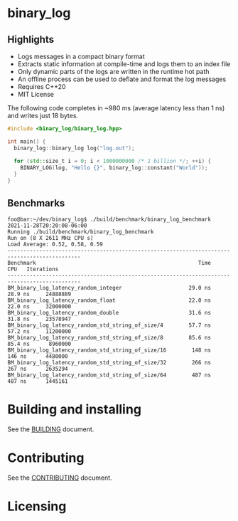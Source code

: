 # binary_log

## Highlights

* Logs messages in a compact binary format
* Extracts static information at compile-time and logs them to an index file
* Only dynamic parts of the logs are written in the runtime hot path
* An offline process can be used to deflate and format the log messages
* Requires C++20
* MIT License

The following code completes in ~980 ms (average latency less than 1 ns) and writes just 18 bytes.

```cpp
#include <binary_log/binary_log.hpp>

int main() {
  binary_log::binary_log log("log.out");

  for (std::size_t i = 0; i < 1000000000 /* 1 billion */; ++i) {
    BINARY_LOG(log, "Hello {}", binary_log::constant("World"));
  }
}
```

## Benchmarks

```console
foo@bar:~/dev/binary_log$ ./build/benchmark/binary_log_benchmark
2021-11-28T20:20:08-06:00
Running ./build/benchmark/binary_log_benchmark
Run on (8 X 2611 MHz CPU s)
Load Average: 0.52, 0.58, 0.59
---------------------------------------------------------------------------------------------
Benchmark                                                   Time             CPU   Iterations
---------------------------------------------------------------------------------------------
BM_binary_log_latency_random_integer                     29.0 ns         28.9 ns     24888889
BM_binary_log_latency_random_float                       22.0 ns         22.0 ns     32000000
BM_binary_log_latency_random_double                      31.6 ns         31.8 ns     23578947
BM_binary_log_latency_random_std_string_of_size/4        57.7 ns         57.2 ns     11200000
BM_binary_log_latency_random_std_string_of_size/8        85.6 ns         85.4 ns      8960000
BM_binary_log_latency_random_std_string_of_size/16        148 ns          146 ns      4480000
BM_binary_log_latency_random_std_string_of_size/32        266 ns          267 ns      2635294
BM_binary_log_latency_random_std_string_of_size/64        487 ns          487 ns      1445161
```

# Building and installing

See the [BUILDING](BUILDING.md) document.

# Contributing

See the [CONTRIBUTING](CONTRIBUTING.md) document.

# Licensing

<!--
Please go to https://choosealicense.com/ and choose a license that fits your
needs. GNU GPLv3 is a pretty nice option ;-)
-->
